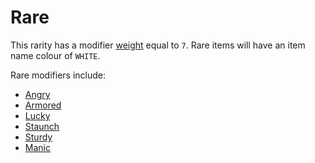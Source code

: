 # Rare

This rarity has a modifier [weight](https://github.com/TheDarkTurnip/dark-dungeon/blob/master/algorithms/modifiers.md#weights) equal to `7`. Rare items will have an item name colour of `WHITE`. 

Rare modifiers include:

- [Angry](https://github.com/TheDarkTurnip/dark-dungeon/blob/master/algorithms/modifiers.md#angry)
- [Armored](https://github.com/TheDarkTurnip/dark-dungeon/blob/master/algorithms/modifiers.md#armored)
- [Lucky](https://github.com/TheDarkTurnip/dark-dungeon/blob/master/algorithms/modifiers.md#lucky)
- [Staunch](https://github.com/TheDarkTurnip/dark-dungeon/blob/master/algorithms/modifiers.md#staunch)
- [Sturdy](https://github.com/TheDarkTurnip/dark-dungeon/blob/master/algorithms/modifiers.md#sturdy)
- [Manic](https://github.com/TheDarkTurnip/dark-dungeon/blob/master/algorithms/modifiers.md#manic)